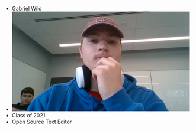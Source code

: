 * Gabriel Wild
* ![Alt](https://github.com/gwild37/lab2part1/blob/master/images/WIN_20190531_10_36_45_Pro.jpg)
* Class of 2021
* Open Source Text Editor
